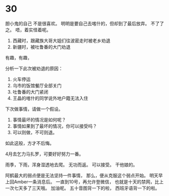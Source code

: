 # 30
胆小鬼的自己
不是很喜欢。
明明是要自己去喀什的，但却到了最后放弃。
不了了之。
唔，着实怪着呢。

1. 西藏时，跟藏族大哥大姐们往波密走时被老乡劝退
2. 新疆时，被吐鲁番的大门劝退

有趣，有趣，

分析一下此次被劝退的原因：
1. 火车停运
2. 乌市的饭馆餐厅全部关门
3. 吐鲁番的大门紧闭
4. 王晶的喀什的同学说外地户籍无法入住

下次做事情，请做一个假设。
1. 事情最坏的情况是如何呢？
2. 事情如果到了最坏的情况，你可以接受吗？
3. 可以则做，不可则退。

如此这般，方才不后悔。

4月去乞力马扎罗，可要好好努力一番。

雨季，下雨，浑身湿透地去爬。
无功而返。
可以接受。
干他娘的。

阿鹤最大的弱点便是无法坚持一件事情，
那么，便从克服这个弱点开始。
明天早上回Amber一条消息后。
一直到10号，再允许登微信，
也就是十天的禁网，比上一次七天多了三天哦。
加油呢。
五十音图背一下的啦，
西班牙语背一下的啦。
